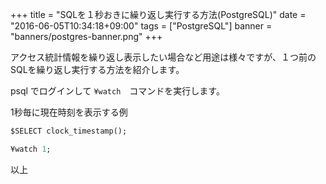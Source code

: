 +++
title = "SQLを１秒おきに繰り返し実行する方法(PostgreSQL)"
date = "2016-06-05T10:34:18+09:00"
tags = ["PostgreSQL"]
banner = "banners/postgres-banner.png"
+++

アクセス統計情報を繰り返し表示したい場合など用途は様々ですが、１つ前のSQLを繰り返し実行する方法を紹介します。

psql でログインして `¥watch`　コマンドを実行します。

<!--more-->

1秒毎に現在時刻を表示する例

  ```sql
  $SELECT clock_timestamp();

  ¥watch 1;

  ```

以上
